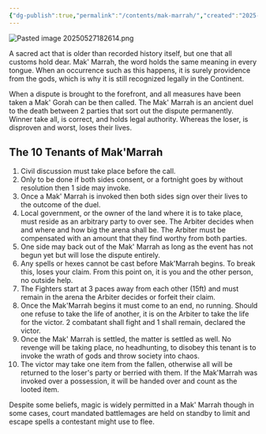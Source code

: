 ```yaml
---
{"dg-publish":true,"permalink":"/contents/mak-marrah/","created":"2025-05-27T17:32:24.858-04:00","updated":"2025-07-28T06:16:26.036-04:00"}
---
```



![Pasted image 20250527182614.png](/img/user/Pics/Pasted%20image%2020250527182614.png)

A sacred act that is older than recorded history itself, but one that all customs hold dear. Mak' Marrah, the word holds the same meaning in every tongue. When an occurrence such as this happens, it is surely providence from the gods, which is why it is still recognized legally in the Continent.

When a dispute is brought to the forefront, and all measures have been taken a Mak' Gorah can be then called. The Mak' Marrah is an ancient duel to the death between 2 parties that sort out the dispute permanently. Winner take all, is correct, and holds legal authority. Whereas the loser, is disproven and worst, loses their lives. 

## The 10 Tenants of Mak'Marrah
1. Civil discussion must take place before the call.
2. Only to be done if both sides consent, or a fortnight goes by without resolution then 1 side may invoke.
3. Once a Mak' Marrah is invoked then both sides sign over their lives to the outcome of the duel.
4. Local government, or the owner of the land where it is to take place, must reside as an arbitrary party to over see. The Arbiter decides when and where and how big the arena shall be. The Arbiter must be compensated with an amount that they find worthy from both parties.
5. One side may back out of the Mak' Marrah as long as the event has not begun yet but will lose the dispute entirely.
6. Any spells or hexes cannot be cast before Mak'Marrah begins. To break this, loses your claim. From this point on, it is you and the other person, no outside help.
7. The Fighters start at 3 paces away from each other (15ft) and must remain in the arena the Arbiter decides or forfeit their claim.
8. Once the Mak'Marrah begins it must come to an end, no running. Should one refuse to take the life of another, it is on the Arbiter to take the life for the victor. 2 combatant shall fight and 1 shall remain, declared the victor.
9. Once the Mak' Marrah is settled, the matter is settled as well. No revenge will be taking place, no headhunting, to disobey this tenant is to invoke the wrath of gods and throw society into chaos. 
10. The victor may take one item from the fallen, otherwise all will be returned to the loser's party or berried with them. If the Mak'Marrah was invoked over a possession, it will be handed over and count as the looted item.

Despite some beliefs, magic is widely permitted in a Mak' Marrah though in some cases, court mandated battlemages are held on standby to limit and escape spells a contestant might use to flee.